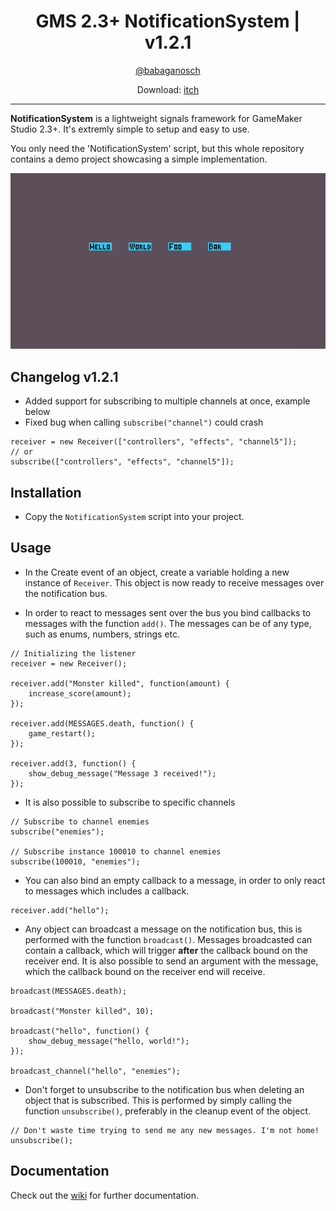 <h1 align="center">GMS 2.3+ NotificationSystem | v1.2.1</h1>
<p align="center"><a href="https://twitter.com/Babaganosch">@babaganosch</a></p>
<p align="center">Download: <a href="https://babaganosch.itch.io/notificationsystem">itch</a></p>

---

**NotificationSystem** is a lightweight signals framework for GameMaker Studio 2.3+. It's extremly simple to setup and easy to use.

You only need the 'NotificationSystem' script, but this whole repository contains a demo project showcasing a simple implementation.

<p align="center">
  <img src="https://raw.githubusercontent.com/babaganosch/open_storage/master/notifications.gif">
</p>

## Changelog v1.2.1

* Added support for subscribing to multiple channels at once, example below
* Fixed bug when calling `subscribe("channel")` could crash
```gml
receiver = new Receiver(["controllers", "effects", "channel5"]);
// or
subscribe(["controllers", "effects", "channel5"]);
```

## Installation

* Copy the `NotificationSystem` script into your project.

## Usage

* In the Create event of an object, create a variable holding a new instance of `Receiver`. This object is now ready to receive messages over the notification bus.

* In order to react to messages sent over the bus you bind callbacks to messages with the function `add()`. The messages can be of any type, such as enums, numbers, strings etc.

```gml
// Initializing the listener
receiver = new Receiver();

receiver.add("Monster killed", function(amount) {
    increase_score(amount);
});

receiver.add(MESSAGES.death, function() {
    game_restart();
});

receiver.add(3, function() {
    show_debug_message("Message 3 received!");
});
```

* It is also possible to subscribe to specific channels
```gml
// Subscribe to channel enemies
subscribe("enemies");

// Subscribe instance 100010 to channel enemies
subscribe(100010, "enemies");
```

* You can also bind an empty callback to a message, in order to only react to messages which includes a callback.

```gml
receiver.add("hello");
```

* Any object can broadcast a message on the notification bus, this is performed with the function `broadcast()`. Messages broadcasted can contain a callback, which will trigger **after** the callback bound on the receiver end. It is also possible to send an argument with the message, which the callback bound on the receiver end will receive.

```gml
broadcast(MESSAGES.death);

broadcast("Monster killed", 10);

broadcast("hello", function() {
    show_debug_message("hello, world!");
});

broadcast_channel("hello", "enemies");
```

* Don't forget to unsubscribe to the notification bus when deleting an object that is subscribed. This is performed by simply calling the function `unsubscribe()`, preferably in the cleanup event of the object.

```gml
// Don't waste time trying to send me any new messages. I'm not home!
unsubscribe();
```

## Documentation

Check out the [wiki](https://github.com/babaganosch/NotificationSystem/wiki) for further documentation.
